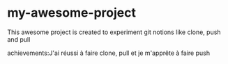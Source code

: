 # my-awesome-project
This awesome project is created to experiment git notions like clone, push and pull

achievements:J'ai réussi à faire clone, pull et je m'apprête à faire push